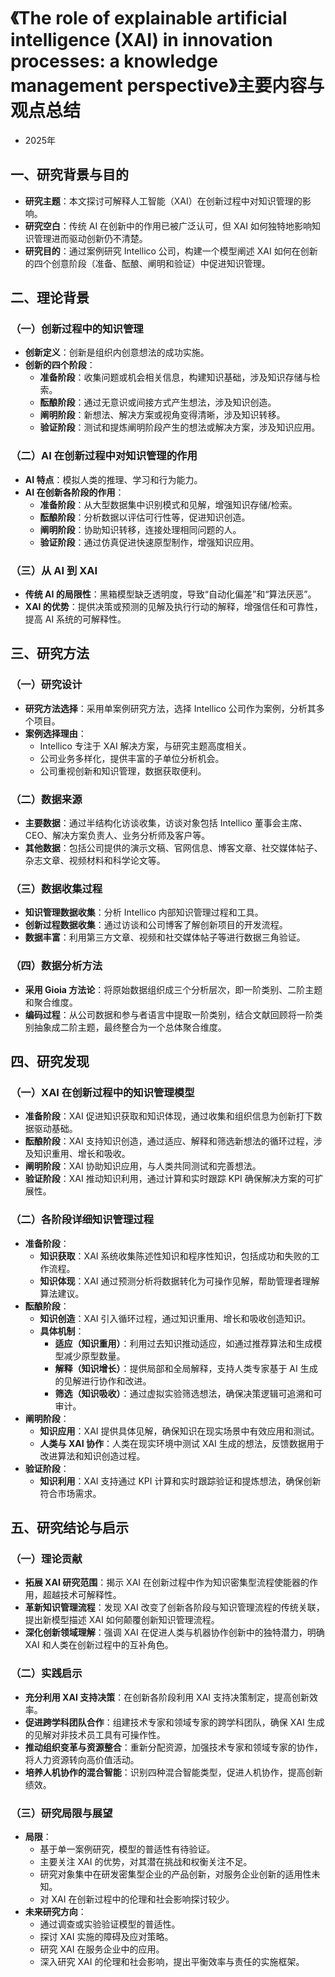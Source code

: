# 《The role of explainable artificial intelligence (XAI) in innovation processes: a knowledge management perspective》主要内容与观点总结
- 2025年
## 一、研究背景与目的
- **研究主题**：本文探讨可解释人工智能（XAI）在创新过程中对知识管理的影响。
- **研究空白**：传统 AI 在创新中的作用已被广泛认可，但 XAI 如何独特地影响知识管理进而驱动创新仍不清楚。
- **研究目的**：通过案例研究 Intellico 公司，构建一个模型阐述 XAI 如何在创新的四个创意阶段（准备、酝酿、阐明和验证）中促进知识管理。

## 二、理论背景
### （一）创新过程中的知识管理
- **创新定义**：创新是组织内创意想法的成功实施。
- **创新的四个阶段**：
    - **准备阶段**：收集问题或机会相关信息，构建知识基础，涉及知识存储与检索。
    - **酝酿阶段**：通过无意识或间接方式产生想法，涉及知识创造。
    - **阐明阶段**：新想法、解决方案或视角变得清晰，涉及知识转移。
    - **验证阶段**：测试和提炼阐明阶段产生的想法或解决方案，涉及知识应用。
### （二）AI 在创新过程中对知识管理的作用
- **AI 特点**：模拟人类的推理、学习和行为能力。
- **AI 在创新各阶段的作用**：
    - **准备阶段**：从大型数据集中识别模式和见解，增强知识存储/检索。
    - **酝酿阶段**：分析数据以评估可行性等，促进知识创造。
    - **阐明阶段**：协助知识转移，连接处理相同问题的人。
    - **验证阶段**：通过仿真促进快速原型制作，增强知识应用。
### （三）从 AI 到 XAI
- **传统 AI 的局限性**：黑箱模型缺乏透明度，导致“自动化偏差”和“算法厌恶”。
- **XAI 的优势**：提供决策或预测的见解及执行行动的解释，增强信任和可靠性，提高 AI 系统的可解释性。

## 三、研究方法
### （一）研究设计
- **研究方法选择**：采用单案例研究方法，选择 Intellico 公司作为案例，分析其多个项目。
- **案例选择理由**：
    - Intellico 专注于 XAI 解决方案，与研究主题高度相关。
    - 公司业务多样化，提供丰富的子单位分析机会。
    - 公司重视创新和知识管理，数据获取便利。
### （二）数据来源
- **主要数据**：通过半结构化访谈收集，访谈对象包括 Intellico 董事会主席、CEO、解决方案负责人、业务分析师及客户等。
- **其他数据**：包括公司提供的演示文稿、官网信息、博客文章、社交媒体帖子、杂志文章、视频材料和科学论文等。
### （三）数据收集过程
- **知识管理数据收集**：分析 Intellico 内部知识管理过程和工具。
- **创新过程数据收集**：通过访谈和公司博客了解创新项目的开发流程。
- **数据丰富**：利用第三方文章、视频和社交媒体帖子等进行数据三角验证。
### （四）数据分析方法
- **采用 Gioia 方法论**：将原始数据组织成三个分析层次，即一阶类别、二阶主题和聚合维度。
- **编码过程**：从公司数据和参与者语言中提取一阶类别，结合文献回顾将一阶类别抽象成二阶主题，最终整合为一个总体聚合维度。

## 四、研究发现
### （一）XAI 在创新过程中的知识管理模型
- **准备阶段**：XAI 促进知识获取和知识体现，通过收集和组织信息为创新打下数据驱动基础。
- **酝酿阶段**：XAI 支持知识创造，通过适应、解释和筛选新想法的循环过程，涉及知识重用、增长和吸收。
- **阐明阶段**：XAI 协助知识应用，与人类共同测试和完善想法。
- **验证阶段**：XAI 推动知识利用，通过计算和实时跟踪 KPI 确保解决方案的可扩展性。
### （二）各阶段详细知识管理过程
- **准备阶段**：
    - **知识获取**：XAI 系统收集陈述性知识和程序性知识，包括成功和失败的工作流程。
    - **知识体现**：XAI 通过预测分析将数据转化为可操作见解，帮助管理者理解算法建议。
- **酝酿阶段**：
    - **知识创造**：XAI 引入循环过程，通过知识重用、增长和吸收创造知识。
    - **具体机制**：
        - **适应（知识重用）**：利用过去知识推动适应，如通过推荐算法和生成模型减少原型数量。
        - **解释（知识增长）**：提供局部和全局解释，支持人类专家基于 AI 生成的见解进行协作和改进。
        - **筛选（知识吸收）**：通过虚拟实验筛选想法，确保决策逻辑可追溯和可审计。
- **阐明阶段**：
    - **知识应用**：XAI 提供具体见解，确保知识在现实场景中有效应用和测试。
    - **人类与 XAI 协作**：人类在现实环境中测试 XAI 生成的想法，反馈数据用于改进算法和知识创造过程。
- **验证阶段**：
    - **知识利用**：XAI 支持通过 KPI 计算和实时跟踪验证和提炼想法，确保创新符合市场需求。

## 五、研究结论与启示
### （一）理论贡献
- **拓展 XAI 研究范围**：揭示 XAI 在创新过程中作为知识密集型流程使能器的作用，超越技术可解释性。
- **革新知识管理流程**：发现 XAI 改变了创新各阶段与知识管理流程的传统关联，提出新模型描述 XAI 如何颠覆创新知识管理流程。
- **深化创新领域理解**：强调 XAI 在促进人类与机器协作创新中的独特潜力，明确 XAI 和人类在创新过程中的互补角色。

### （二）实践启示
- **充分利用 XAI 支持决策**：在创新各阶段利用 XAI 支持决策制定，提高创新效率。
- **促进跨学科团队合作**：组建技术专家和领域专家的跨学科团队，确保 XAI 生成的见解对非技术员工具有可操作性。
- **推动组织变革与资源整合**：重新分配资源，加强技术专家和领域专家的协作，将人力资源转向高价值活动。
- **培养人机协作的混合智能**：识别四种混合智能类型，促进人机协作，提高创新绩效。

### （三）研究局限与展望
- **局限**：
    - 基于单一案例研究，模型的普适性有待验证。
    - 主要关注 XAI 的优势，对其潜在挑战和权衡关注不足。
    - 研究对象集中在研发密集型企业的产品创新，对服务企业创新的适用性未知。
    - 对 XAI 在创新过程中的伦理和社会影响探讨较少。
- **未来研究方向**：
    - 通过调查或实验验证模型的普适性。
    - 探讨 XAI 实施的障碍及应对策略。
    - 研究 XAI 在服务企业中的应用。
    - 深入研究 XAI 的伦理和社会影响，提出平衡效率与责任的实施框架。